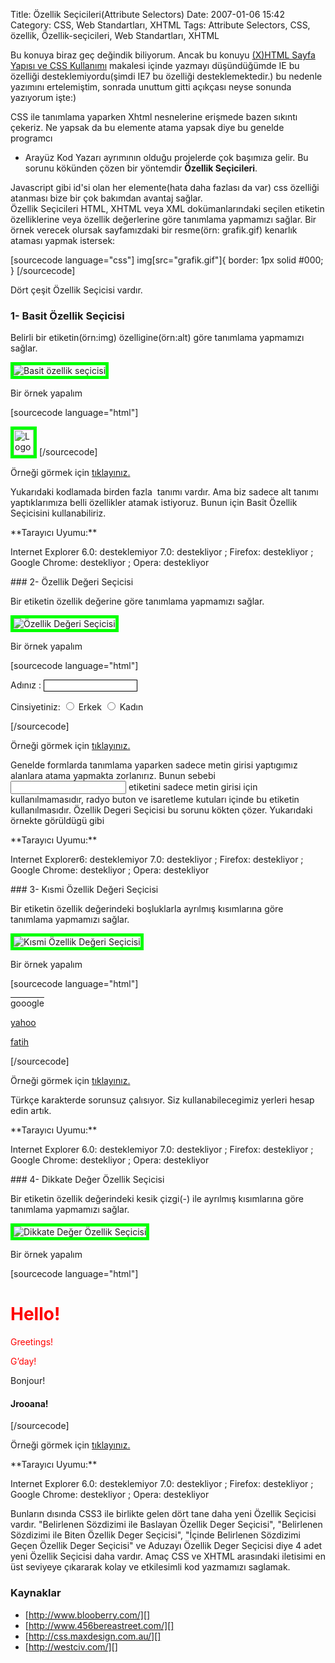 Title: Özellik Seçicileri(Attribute Selectors)
Date: 2007-01-06 15:42
Category: CSS, Web Standartları, XHTML
Tags: Attribute Selectors, CSS, özellik, Özellik-seçicileri, Web Standartları, XHTML

Bu konuya biraz geç değindik biliyorum. Ancak bu konuyu [(X)HTML Sayfa
Yapısı ve CSS Kullanımı][] makalesi içinde yazmayı düşündüğümde IE bu
özelliği desteklemiyordu(şimdi IE7 bu özelliği desteklemektedir.) bu
nedenle yazımını ertelemiştim, sonrada unuttum gitti açıkçası neyse
sonunda yazıyorum işte:) <!--more-->

CSS ile tanımlama yaparken Xhtml nesnelerine erişmede bazen sıkıntı
çekeriz. Ne yapsak da bu elemente atama yapsak diye bu genelde programcı
- Arayüz Kod Yazarı ayrımının olduğu projelerde çok başımıza gelir. Bu
sorunu kökünden çözen bir yöntemdir **Özellik Seçicileri**.

<div class="ekstrabilgi">
Javascript gibi id'si olan her elemente(hata daha fazlası da var) css
özelliği atanması bize bir çok bakımdan avantaj sağlar.

</div>
Özellik Seçicileri HTML, XHTML veya XML dokümanlarındaki seçilen
etiketin özelliklerine veya özellik değerlerine göre tanımlama yapmamızı
sağlar. Bir örnek verecek olursak sayfamızdaki bir resme(örn:
grafik.gif) kenarlık ataması yapmak istersek:

[sourcecode language="css"] img[src="grafik.gif"]{ border: 1px solid
#000; } [/sourcecode]

Dört çeşit Özellik Seçicisi vardır.

### 1- Basit Özellik Seçicisi

Belirli bir etiketin(örn:img) özelligine(örn:alt) göre tanımlama
yapmamızı sağlar.

![Basit özellik seçicisi][]

Bir örnek yapalım

[sourcecode language="html"] <!DOCTYPE html PUBLIC "-//W3C//DTD XHTML
1.0 Transitional//EN"
"http://www.w3.org/TR/xhtml1/DTD/xhtml1-transitional.dtd"> <html
xmlns="http://www.w3.org/1999/xhtml"> <head> <meta
http-equiv="Content-Type" content="text/html; charset=utf-8" />
<title>CSS'in yapısı</title> <style type="text/css"> img[alt] {
border: 5px solid lime } </style> </head> <body> <img
src="logo.gif" alt="Logo" width="32" height="41" /> </body> </html>
[/sourcecode]

Örneği görmek için [tıklayınız.][]

Yukarıdaki kodlamada birden fazla <img> tanımı vardır. Ama biz sadece
alt tanımı yaptıklarımıza belli özellikler atamak istiyoruz. Bunun için
Basit Özellik Seçicisini kullanabiliriz.

<div class="tarayiciuyum">
**Tarayıcı Uyumu:**

</p>
<p>
Internet Explorer 6.0: desteklemiyor 7.0: destekliyor ;  
Firefox: destekliyor ;  
Google Chrome: destekliyor ;  
Opera: destekliyor

</div>
### 2- Özellik Değeri Seçicisi

Bir etiketin özellik değerine göre tanımlama yapmamızı sağlar.

![Özellik Değeri Seçicisi][]

Bir örnek yapalım

[sourcecode language="html"] <!DOCTYPE html PUBLIC "-//W3C//DTD XHTML
1.0 Transitional//EN"
"http://www.w3.org/TR/xhtml1/DTD/xhtml1-transitional.dtd"> <html
xmlns="http://www.w3.org/1999/xhtml"> <head> <meta
http-equiv="Content-Type" content="text/html; charset=utf-8" />
<title>CSS'in yapısı</title> <style type="text/css">
input[type="text"] { border: 1px solid #000; width: 150px; } </style>
</head> <body> <p>Adınız : <input type="text" name="ad" /></p>
<p>Cinsiyetiniz: <input type="radio" name="cinsiyet" id="erkek" />
Erkek <input type="radio" name="cinsiyet" id="kadin" /> Kadın </p>
</body> </html> [/sourcecode]

Örneği görmek için [tıklayınız.][1]

Genelde formlarda tanımlama yaparken sadece metin girisi yaptıgımız
alanlara atama yapmakta zorlanırız. Bunun sebebi <input> etiketini
sadece metin girisi için kullanılmamasıdır, radyo buton ve isaretleme
kutuları içinde bu etiketin kullanılmasıdır. Özellik Degeri Seçicisi bu
sorunu kökten çözer. Yukarıdaki örnekte görüldügü gibi

<div class="tarayiciuyum">
**Tarayıcı Uyumu:**

</p>
<p>
Internet Explorer6: desteklemiyor 7.0: destekliyor ;  
Firefox: destekliyor ;  
Google Chrome: destekliyor ;  
Opera: destekliyor

</div>
### 3- Kısmi Özellik Değeri Seçicisi

Bir etiketin özellik değerindeki boşluklarla ayrılmış kısımlarına göre
tanımlama yapmamızı sağlar.

![Kısmi Özellik Değeri Seçicisi][]

Bir örnek yapalım

[sourcecode language="html"] <!DOCTYPE html PUBLIC "-//W3C//DTD XHTML
1.0 Transitional//EN"
"http://www.w3.org/TR/xhtml1/DTD/xhtml1-transitional.dtd"> <html
xmlns="http://www.w3.org/1999/xhtml"> <head> <meta
http-equiv="Content-Type" content="text/html; charset=utf-8" />
<title>CSS'in yapısı</title> <style type="text/css">
a[title~="Google"] { text-decoration:overline; } </style> </head>
<body> <p><a href="http://www.google.com" title="Google
seç">gooogle </a> </p> <p><a href="http://www.yahoo.com"
title="Yahoo seç">yahoo </a> </p> <p><a
href="http://www.fatihhayrioglu.com" title="Fatih">fatih </a> </p>
</body> </html> [/sourcecode]

Örneği görmek için [tıklayınız.][2]

Türkçe karakterde sorunsuz çalısıyor. Siz kullanabilecegimiz yerleri
hesap edin artık.

<div class="tarayiciuyum">
**Tarayıcı Uyumu:**

</p>
<p>
Internet Explorer 6.0: desteklemiyor 7.0: destekliyor ;  
Firefox: destekliyor ;  
Google Chrome: destekliyor ;  
Opera: destekliyor

</div>
### 4- Dikkate Değer Özellik Seçicisi

Bir etiketin özellik değerindeki kesik çizgi(-) ile ayrılmış kısımlarına
göre tanımlama yapmamızı sağlar.

![Dikkate Değer Özellik Seçicisi][]

Bir örnek yapalım

[sourcecode language="html"] <!DOCTYPE html PUBLIC "-//W3C//DTD XHTML
1.0 Transitional//EN"
"http://www.w3.org/TR/xhtml1/DTD/xhtml1-transitional.dtd"> <html
xmlns="http://www.w3.org/1999/xhtml"> <head> <meta
http-equiv="Content-Type" content="text/html; charset=utf-8" />
<title>CSS'in yapısı</title> <style type="text/css">
*[lang|="en"] { color: red; } </style> </head> <body> <h1
lang="en">Hello!</h1> <p lang="en-us">Greetings!</p> <div
lang="en-au">G’day!</div> <p lang="fr">Bonjour!</p> <h4
lang="cy-en">Jrooana!</h4> </body> </html> [/sourcecode]

Örneği görmek için [tıklayınız.][3]

<div class="tarayiciuyum">
**Tarayıcı Uyumu:**

</p>
<p>
Internet Explorer 6.0: desteklemiyor 7.0: destekliyor ;  
Firefox: destekliyor ;  
Google Chrome: destekliyor ;  
Opera: destekliyor

</div>
  

Bunların dısında CSS3 ile birlikte gelen dört tane daha yeni Özellik
Seçicisi vardır. "Belirlenen Sözdizimi ile Baslayan Özellik Deger
Seçicisi", "Belirlenen Sözdizimi ile Biten Özellik Deger Seçicisi",
"İçinde Belirlenen Sözdizimi Geçen Özellik Deger Seçicisi" ve Aduzayı
Özellik Deger Seçicisi diye 4 adet yeni Özellik Seçicisi daha vardır.
Amaç CSS ve XHTML arasındaki iletisimi en üst seviyeye çıkararak kolay
ve etkilesimli kod yazmamızı saglamak.

### Kaynaklar

-   [http://www.blooberry.com/][]
-   [http://www.456bereastreet.com/][]
-   [http://css.maxdesign.com.au/][]
-   [http://westciv.com/][]

</p>

  [(X)HTML Sayfa Yapısı ve CSS Kullanımı]: http://www.fatihhayrioglu.com/xhtml-sayfa-yapisi-ve-css-kullanimi/
  [Basit özellik seçicisi]: /images/basit_ozel_secici.gif
  [tıklayınız.]: /dokumanlar/basit_ozellik_secici.html
  [Özellik Değeri Seçicisi]: /images/ozellik_degeri_secicisi.gif
  [1]: /dokumanlar/ozellik_degeri_secicisi.html
  [Kısmi Özellik Değeri Seçicisi]: /images/kismi_secici.gif
  [2]: /dokumanlar/kismi_secici.html
  [Dikkate Değer Özellik Seçicisi]: /images/dikkate_deger_secici.gif
  [3]: /dokumanlar/dikkate_deger_secici.html
  [http://www.blooberry.com/]: http://www.blooberry.com/indexdot/css/syntax/selectors/attribute.htm
  [http://www.456bereastreet.com/]: http://www.456bereastreet.com/archive/200510/css_21_selectors_part_2/
  [http://css.maxdesign.com.au/]: http://css.maxdesign.com.au/selectutorial/selectors_attribute.htm
  [http://westciv.com/]: http://westciv.com/style_master/academy/browser_support/selectors.html
